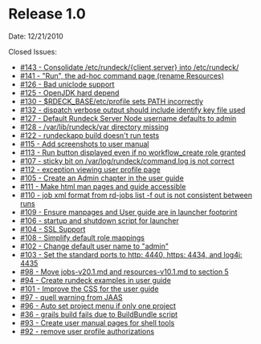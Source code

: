 Release 1.0
===========

Date: 12/21/2010

Closed Issues:

* [#143 - Consolidate /etc/rundeck/{client,server} into /etc/rundeck/](http://rundeck.lighthouseapp.com/projects/59277/tickets/143)
* [#141 - "Run", the ad-hoc command page (rename Resources)](http://rundeck.lighthouseapp.com/projects/59277/tickets/141)
* [#126 - Bad uniclode support](http://rundeck.lighthouseapp.com/projects/59277/tickets/126)
* [#125 - OpenJDK hard depend](http://rundeck.lighthouseapp.com/projects/59277/tickets/125)
* [#130 - $RDECK_BASE/etc/profile sets PATH incorrectly](http://rundeck.lighthouseapp.com/projects/59277/tickets/130)
* [#132 - dispatch verbose output should include identify key file used](http://rundeck.lighthouseapp.com/projects/59277/tickets/132)
* [#127 - Default Rundeck Server Node username defaults to admin](http://rundeck.lighthouseapp.com/projects/59277/tickets/127)
* [#128 - /var/lib/rundeck/var directory missing](http://rundeck.lighthouseapp.com/projects/59277/tickets/128)
* [#122 - rundeckapp build doesn't run tests](http://rundeck.lighthouseapp.com/projects/59277/tickets/122)
* [#115 - Add screenshots to user manual](http://rundeck.lighthouseapp.com/projects/59277/tickets/115)
* [#113 - Run button displayed even if no workflow_create role granted](http://rundeck.lighthouseapp.com/projects/59277/tickets/113)
* [#107 - sticky bit on /var/log/rundeck/command.log is not correct](http://rundeck.lighthouseapp.com/projects/59277/tickets/107)
* [#112 - exception viewing user profile page](http://rundeck.lighthouseapp.com/projects/59277/tickets/112)
* [#105 - Create an Admin chapter in the user guide](http://rundeck.lighthouseapp.com/projects/59277/tickets/105)
* [#111 - Make html man pages and guide accessible](http://rundeck.lighthouseapp.com/projects/59277/tickets/111)
* [#110 - job xml format from rd-jobs list -f out is not consistent between runs](http://rundeck.lighthouseapp.com/projects/59277/tickets/110)
* [#109 - Ensure manpages and User guide are in launcher footprint](http://rundeck.lighthouseapp.com/projects/59277/tickets/109)
* [#106 - startup and shutdown script for launcher](http://rundeck.lighthouseapp.com/projects/59277/tickets/106)
* [#104 - SSL Support](http://rundeck.lighthouseapp.com/projects/59277/tickets/104)
* [#108 - Simplify default role mappings ](http://rundeck.lighthouseapp.com/projects/59277/tickets/108)
* [#102 - Change default user name to "admin"](http://rundeck.lighthouseapp.com/projects/59277/tickets/102)
* [#103 - Set the standard ports to http: 4440, https: 4434, and  log4j: 4435](http://rundeck.lighthouseapp.com/projects/59277/tickets/103)
* [#98 - Move jobs-v20.1.md and resources-v10.1.md to section 5](http://rundeck.lighthouseapp.com/projects/59277/tickets/98)
* [#94 - Create rundeck examples in user guide](http://rundeck.lighthouseapp.com/projects/59277/tickets/94)
* [#101 - Improve the CSS for the user guide](http://rundeck.lighthouseapp.com/projects/59277/tickets/101)
* [#97 - quell warning from JAAS](http://rundeck.lighthouseapp.com/projects/59277/tickets/97)
* [#96 - Auto set project menu if only one project](http://rundeck.lighthouseapp.com/projects/59277/tickets/96)
* [#36 - grails build fails due to BuildBundle script](http://rundeck.lighthouseapp.com/projects/59277/tickets/36)
* [#93 - Create user manual pages for shell tools](http://rundeck.lighthouseapp.com/projects/59277/tickets/93)
* [#92 - remove user profile authorizations](http://rundeck.lighthouseapp.com/projects/59277/tickets/92)
